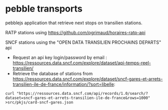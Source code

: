 # pebble transports

pebblejs application that retrieve  next stops on transilien stations.

RATP stations using https://github.com/pgrimaud/horaires-ratp-api 

SNCF stations using the "OPEN DATA TRANSILIEN PROCHAINS DEPARTS" api
- Request an  api key login/password by email : https://ressources.data.sncf.com/explore/dataset/api-temps-reel-transilien/
- Retrieve the database of stations from https://ressources.data.sncf.com/explore/dataset/sncf-gares-et-arrets-transilien-ile-de-france/information/?sort=libelle: 
```
curl "https://ressources.data.sncf.com/api/records/1.0/search/?dataset=sncf-gares-et-arrets-transilien-ile-de-france&rows=1000" >src/pkjs/card-sncf-gares.json
```